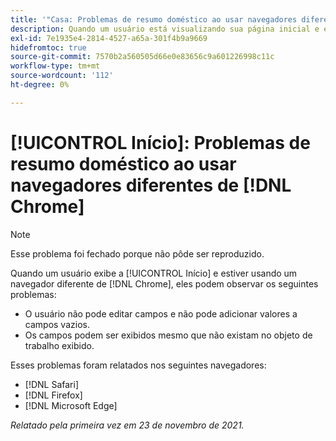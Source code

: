 ```yaml
---
title: '"Casa: Problemas de resumo doméstico ao usar navegadores diferentes do Chrome'''
description: Quando um usuário está visualizando sua página inicial e está usando um navegador diferente do Chrome, ele pode ver os vários problemas.
exl-id: 7e1935e4-2814-4527-a65a-301f4b9a9669
hidefromtoc: true
source-git-commit: 7570b2a560505d66e0e83656c9a601226998c11c
workflow-type: tm+mt
source-wordcount: '112'
ht-degree: 0%

---
```


# [!UICONTROL Início]: Problemas de resumo doméstico ao usar navegadores diferentes de [!DNL Chrome]

>[!NOTE]
>
>Esse problema foi fechado porque não pôde ser reproduzido.


Quando um usuário exibe a [!UICONTROL Início] e estiver usando um navegador diferente de [!DNL Chrome], eles podem observar os seguintes problemas:

* O usuário não pode editar campos e não pode adicionar valores a campos vazios.
* Os campos podem ser exibidos mesmo que não existam no objeto de trabalho exibido.

Esses problemas foram relatados nos seguintes navegadores:

* [!DNL Safari]
* [!DNL Firefox]
* [!DNL Microsoft Edge]

_Relatado pela primeira vez em 23 de novembro de 2021._
